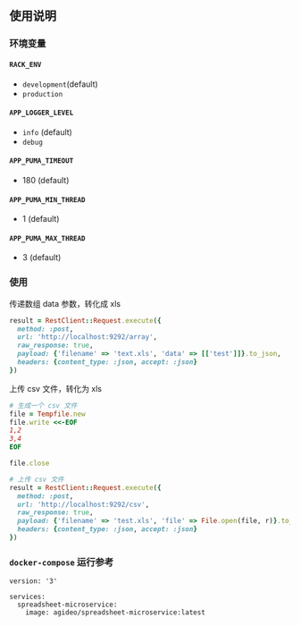 ## 使用说明


### 环境变量

#### `RACK_ENV`

- `development`(default)
- `production`

#### `APP_LOGGER_LEVEL`

- `info` (default)
- `debug`

#### `APP_PUMA_TIMEOUT`

- 180 (default)

#### `APP_PUMA_MIN_THREAD`

- 1 (default)

#### `APP_PUMA_MAX_THREAD`

- 3 (default)


### 使用

传递数组 data 参数，转化成 xls

```ruby
result = RestClient::Request.execute({
  method: :post,
  url: 'http://localhost:9292/array',
  raw_response: true,
  payload: {'filename' => 'text.xls', 'data' => [['test']]}.to_json,
  headers: {content_type: :json, accept: :json}
})
```

上传 csv 文件，转化为 xls

```ruby
# 生成一个 csv 文件
file = Tempfile.new
file.write <<-EOF
1,2
3,4
EOF

file.close

# 上传 csv 文件
result = RestClient::Request.execute({
  method: :post,
  url: 'http://localhost:9292/csv',
  raw_response: true,
  payload: {'filename' => 'test.xls', 'file' => File.open(file, r)}.to_json,
  headers: {content_type: :json, accept: :json}
})
```


### `docker-compose` 运行参考

```
version: '3'

services:
  spreadsheet-microservice:
    image: agideo/spreadsheet-microservice:latest
```
